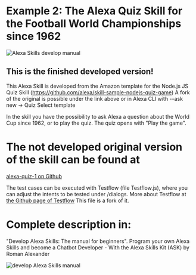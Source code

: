 # Example 2: The Alexa Quiz Skill for the Football World Championships since 1962

![Alexa Skills develop manual](http://smart-home-system.org/wp-content/uploads/2019/03/quiz-skill.jpg "Alexa Example Skill")

## This is the finished developed version!
This Alexa Skill is developed from the Amazon template for the Node.js JS Quiz Skill (https://github.com/alexa/skill-sample-nodejs-quiz-game) 
A fork of the original is possible under the link above or in Alexa CLI with 
--ask new -> Quiz Select template

In the skill you have the possibility to ask Alexa a question about the World Cup since 1962, or to play the quiz.
The quiz opens with "Play the game".

# The not developed original version of the skill can be found at
[alexa-quiz-1 on Github](https://github.com/romanh4/alexaskillprojects/tree/master/alexaskillprojects_EN/alexa-quiz-1/ "alexa-quiz-1 on Github")

The test cases can be executed with Testflow (file Testflow.js), where you can adjust the intents to be tested under /dialogs. More about Testflow at 
[the Github page of Testflow](https://github.com/alexa/alexa-cookbook/tree/master/tools/TestFlow)
This file is a fork of it.

# Complete description in: 
"Develop Alexa Skills: The manual for beginners".
Program your own Alexa Skills and become a Chatbot Developer - With the Alexa Skills Kit (ASK) 
by Roman Alexander

![develop Alexa Skills manual](http://smart-home-system.org/wp-content/uploads/2019/03/how-to-develop-alexa-skills_EN_rel1.png "develop Alexa Skills manual")

